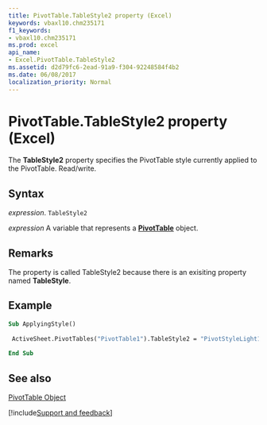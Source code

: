 ```yaml
---
title: PivotTable.TableStyle2 property (Excel)
keywords: vbaxl10.chm235171
f1_keywords:
- vbaxl10.chm235171
ms.prod: excel
api_name:
- Excel.PivotTable.TableStyle2
ms.assetid: d2d79fc6-2ead-91a9-f304-92248584f4b2
ms.date: 06/08/2017
localization_priority: Normal
---
```



# PivotTable.TableStyle2 property (Excel)

The  **TableStyle2** property specifies the PivotTable style currently applied to the PivotTable. Read/write.


## Syntax

_expression_. `TableStyle2`

_expression_ A variable that represents a **[PivotTable](Excel.PivotTable.md)** object.


## Remarks

The property is called TableStyle2 because there is an exisiting property named  **TableStyle**.


## Example


```vb
Sub ApplyingStyle() 
 
 ActiveSheet.PivotTables("PivotTable1").TableStyle2 = "PivotStyleLight17" 
 
End Sub
```


## See also


[PivotTable Object](Excel.PivotTable.md)

[!include[Support and feedback](~/includes/feedback-boilerplate.md)]